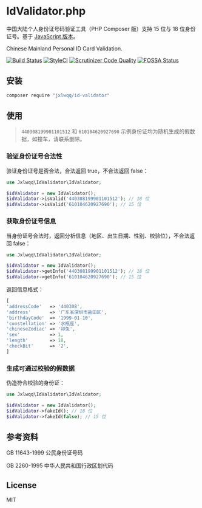 # IdValidator.php

中国大陆个人身份证号码验证工具（PHP Composer 版）支持 15 位与 18 位身份证号。基于 [JavaScript 版本](https://github.com/mc-zone/IDValidator)。

Chinese Mainland Personal ID Card Validation.


[![Build Status](https://travis-ci.org/jxlwqq/id-validator.svg?branch=master)](https://travis-ci.org/jxlwqq/id-validator)
[![StyleCI](https://github.styleci.io/repos/147758862/shield?branch=master)](https://github.styleci.io/repos/147758862)
[![Scrutinizer Code Quality](https://scrutinizer-ci.com/g/jxlwqq/id-validator/badges/quality-score.png?b=master)](https://scrutinizer-ci.com/g/jxlwqq/id-validator/?branch=master)
[![FOSSA Status](https://app.fossa.io/api/projects/git%2Bgithub.com%2Fjxlwqq%2Fid-validator.svg?type=shield)](https://app.fossa.io/projects/git%2Bgithub.com%2Fjxlwqq%2Fid-validator?ref=badge_shield)

## 安装

```bash
composer require "jxlwqq/id-validator"
```

## 使用

> `440308199901101512` 和 `610104620927690` 示例身份证均为随机生成的假数据，如撞车，请联系删除。

### 验证身份证号合法性

验证身份证号是否合法，合法返回 true，不合法返回 false：

```php
use Jxlwqq\IdValidator\IdValidator;

$idValidator = new IdValidator();
$idValidator->isValid('440308199901101512'); // 18 位
$idValidator->isValid('610104620927690'); // 15 位
```

### 获取身份证号信息

当身份证号合法时，返回分析信息（地区、出生日期、性别、校验位），不合法返回 false：
```php
use Jxlwqq\IdValidator\IdValidator;

$idValidator = new IdValidator();
$idValidator->getInfo('440308199901101512'); // 18 位
$idValidator->getInfo('610104620927690'); // 15 位
```
返回信息格式：

```php
[
'addressCode'   => '440308',
'address'       => '广东省深圳市盐田区',
'birthdayCode'  => '1999-01-10',
'constellation' => '水瓶座',
'chineseZodiac' => '卯兔',
'sex'           => 1,
'length'        => 18,
'checkBit'      => '2', 
]
```

### 生成可通过校验的假数据
伪造符合校验的身份证：

```php
use Jxlwqq\IdValidator\IdValidator;

$idValidator = new IdValidator();
$idValidator->fakeId(); // 18 位
$idValidator->fakeId(false); // 15 位
```

## 参考资料
GB 11643-1999 公民身份证号码

GB 2260-1995 中华人民共和国行政区划代码

## License
MIT



